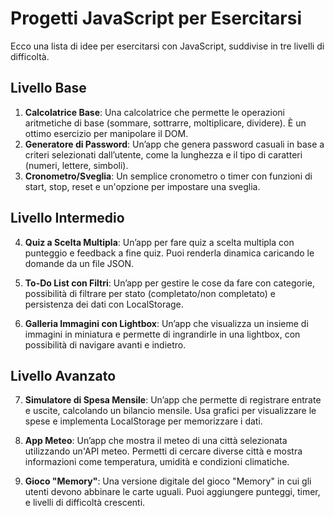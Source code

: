 # Progetti JavaScript per Esercitarsi

Ecco una lista di idee per esercitarsi con JavaScript, suddivise in tre livelli di difficoltà.

## Livello Base

1. **Calcolatrice Base**: Una calcolatrice che permette le operazioni aritmetiche di base (sommare, sottrarre, moltiplicare, dividere). È un ottimo esercizio per manipolare il DOM.
2. **Generatore di Password**: Un’app che genera password casuali in base a criteri selezionati dall’utente, come la lunghezza e il tipo di caratteri (numeri, lettere, simboli).
3. **Cronometro/Sveglia**: Un semplice cronometro o timer con funzioni di start, stop, reset e un'opzione per impostare una sveglia.

## Livello Intermedio

4. **Quiz a Scelta Multipla**: Un’app per fare quiz a scelta multipla con punteggio e feedback a fine quiz. Puoi renderla dinamica caricando le domande da un file JSON.

5. **To-Do List con Filtri**: Un’app per gestire le cose da fare con categorie, possibilità di filtrare per stato (completato/non completato) e persistenza dei dati con LocalStorage.
6. **Galleria Immagini con Lightbox**: Un’app che visualizza un insieme di immagini in miniatura e permette di ingrandirle in una lightbox, con possibilità di navigare avanti e indietro.

## Livello Avanzato

7. **Simulatore di Spesa Mensile**: Un’app che permette di registrare entrate e uscite, calcolando un bilancio mensile. Usa grafici per visualizzare le spese e implementa LocalStorage per memorizzare i dati.

8. **App Meteo**: Un’app che mostra il meteo di una città selezionata utilizzando un'API meteo. Permetti di cercare diverse città e mostra informazioni come temperatura, umidità e condizioni climatiche.

9. **Gioco "Memory"**: Una versione digitale del gioco "Memory" in cui gli utenti devono abbinare le carte uguali. Puoi aggiungere punteggi, timer, e livelli di difficoltà crescenti.

<!-- CALCOLATRICE
Obiettivi Calcolatrice Base
1.Struttura HTML di base:

-Crea un file HTML con una sezione per visualizzare il risultato della calcolatrice.
-Aggiungi i pulsanti per le cifre (da 0 a 9), per le quattro operazioni aritmetiche (+, -, *, /), un pulsante per il segno "=" e un pulsante "C" per cancellare.

2.Stile CSS per il layout:

-Progetta un layout semplice e chiaro per la calcolatrice: i numeri e le operazioni dovrebbero essere facilmente cliccabili e leggibili.
-Puoi organizzare i pulsanti in una griglia per maggiore chiarezza.

3.Funzionalità di base con JavaScript:

-Crea le funzioni JavaScript per le operazioni base (somma, sottrazione, moltiplicazione, divisione).
-Aggiungi un "event listener" per ciascun pulsante in modo che quando l'utente clicca un numero o un'operazione, la calcolatrice mostri l'input sullo schermo.

4.Calcolo dell'espressione:

-Implementa una funzione che calcoli il risultato dell’operazione quando si preme il pulsante "=".
-Gestisci gli errori, ad esempio divisione per zero.

5.Gestione delle eccezioni e azioni di pulizia:

-Implementa il pulsante "C" per cancellare tutto e ripristinare lo schermo a 0.
-Gestisci eventuali input non validi, come cliccare più operatori consecutivamente.

6.Estensione delle funzionalità (opzionale):

-Se vuoi aggiungere difficoltà, puoi implementare anche funzionalità come percentuali o radici quadrate, o un pulsante per cambiare segno da positivo a negativo.
-->

<!-- GEN. PASSWORD
Ecco una lista di obiettivi da seguire per creare un Generatore di password completo e personalizzabile:

1. Struttura Base:
    - Crea un semplice layout HTML con un campo di testo per visualizzare la password generata, un bottone per generare la password, e checkbox o selettori per personalizzare i criteri.

2. Lunghezza della Password:
    - Aggiungi un input (es. range slider o numero) per scegliere la lunghezza della password. La lunghezza potrebbe variare, ad esempio, tra 8 e 20 caratteri.

3. Caratteri da Includere:
    - Offri opzioni per includere vari tipi di caratteri:
        - Lettere minuscole
        - Lettere maiuscole
        - Numeri
        - Simboli (come !@#$%^&*() )

4. Generazione Casuale:
    - Scrivi una funzione JavaScript che crea una password casuale basandosi sulle opzioni selezionate. Potresti creare gruppi di caratteri per ogni tipo e selezionarli casualmente.

----(diff. Intermedia)----

5. Validazione delle Opzioni:
    - Assicurati che almeno un tipo di carattere sia selezionato. Se l’utente non seleziona nulla, puoi mostrare un messaggio di errore.

6. Funzionalità di Copia:
    - Aggiungi un pulsante per copiare la password negli appunti, così l’utente può incollarla altrove. JavaScript ha una funzione "navigator.clipboard.writeText()"" utile per questo scopo.

7. Stile e UX:
    - Applica stili CSS per migliorare l'aspetto e la facilità d'uso, ad esempio cambiando il colore di sfondo del campo password per indicare che è stata copiata.

8. Extra Opzionali:
    - Opzioni per generare password “memorizzabili” (ad es., alternando consonanti e vocali).
    - Misuratore di forza della password che cambia dinamicamente in base ai criteri selezionati.

Ognuno di questi obiettivi ti darà una buona pratica sia su JavaScript che sull’interazione con il DOM!
 -->

<!-- CRONOMETRO/SVEGLIA
Ecco un piano con gli obiettivi principali per sviluppare un cronometro/sveglia in JavaScript:

1. Impostare l'interfaccia di base
- Crea un layout semplice in HTML con un display per mostrare il tempo trascorso.
- Aggiungi i pulsanti per avviare, mettere in pausa, resettare e, se stai facendo anche una sveglia, impostare un allarme.
- Stabilisci uno stile minimale con CSS per organizzare bene i pulsanti e il display.

2. Logica del cronometro
- Definisci variabili per tenere traccia del tempo (secondi, minuti, ore) e aggiornale costantemente quando il cronometro è in funzione.
- Usa "setInterval" per aggiornare il tempo visualizzato ogni secondo.
- Programma le funzioni per i pulsanti:
    - Start: avvia il conteggio del tempo.
    - Pause: ferma temporaneamente il conteggio.
    - Reset: riporta il tempo a zero.

3. Aggiungere la sveglia
- Crea un’interfaccia che permetta all’utente di impostare l’orario della sveglia.
- Controlla continuamente l’ora attuale rispetto all’ora della sveglia e attiva un allarme quando coincidono (puoi usare "setInterval" o "setTimeout" per farlo).
- Inserisci una notifica audio o visiva per segnalare l’allarme, e un pulsante per interromperlo.

4. Migliorare la precisione e la visualizzazione
- Formatta il display per mostrare il tempo in modo chiaro (ad esempio, con due cifre per minuti e secondi: 00:00:00).
- Assicurati che il cronometro resti accurato anche dopo essere stato messo in pausa o riavviato.

5. Test e perfezionamento
- Verifica che ogni funzione lavori come previsto e che i pulsanti siano reattivi.
- Considera eventuali ottimizzazioni, come usare "requestAnimationFrame" al posto di "setInterval" per il cronometro se necessiti di maggiore fluidità.

Prossimi passi (opzionale)
Se tutto funziona come desideri, puoi pensare ad altre funzionalità, come:
- Mostrare un'icona accanto al cronometro quando una sveglia è attiva.
- Permettere di impostare più sveglie.
- Disattivare il pulsante di reset se non c'è una sveglia impostata.
 -->
